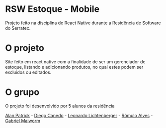 # RSW Estoque - Mobile
 Projeto feito na disciplina de React Native durante a Residência de Software do Serratec. 
 
 # O projeto
 
 Site feito em react native com a finalidade de ser um gerenciador de estoque, listando e adicionando produtos, no qual estes podem ser excluidos ou editados.
 
 # O grupo
 
 O projeto foi desenvolvido por 5 alunos da residência
 
 [Alan Patrick](https://github.com/Alan-Patrik) -
 [Diego Canedo](https://github.com/DiegoCanedo) -
 [Leonardo Lichtenberger](https://github.com/leonardo-lichtenberger) -
 [Rômulo Alves](https://github.com/roalvesrj) -
 [Gabriel Maiworm](https://github.com/Txyzz) 
 

